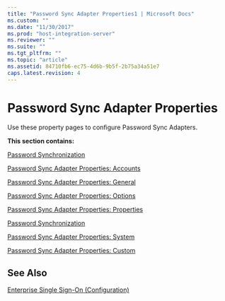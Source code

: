 ```yaml
---
title: "Password Sync Adapter Properties1 | Microsoft Docs"
ms.custom: ""
ms.date: "11/30/2017"
ms.prod: "host-integration-server"
ms.reviewer: ""
ms.suite: ""
ms.tgt_pltfrm: ""
ms.topic: "article"
ms.assetid: 84710fb6-ec75-4d6b-9b5f-2b75a34a51e7
caps.latest.revision: 4
---
```

# Password Sync Adapter Properties
Use these property pages to configure Password Sync Adapters.  
  
 **This section contains:**  
  
 [Password Synchronization](../HIS2010/password-synchronization2.md)  
  
 [Password Sync Adapter Properties: Accounts](../HIS2010/password-sync-adapter-properties-accounts2.md)  
  
 [Password Sync Adapter Properties: General](../HIS2010/password-sync-adapter-properties-general2.md)  
  
 [Password Sync Adapter Properties: Options](../HIS2010/password-sync-adapter-properties-options2.md)  
  
 [Password Sync Adapter Properties: Properties](../HIS2010/password-sync-adapter-properties-properties1.md)  
  
 [Password Synchronization](../HIS2010/password-synchronization2.md)  
  
 [Password Sync Adapter Properties: System](../HIS2010/password-sync-adapter-properties-system2.md)  
  
 [Password Sync Adapter Properties: Custom](../HIS2010/password-sync-adapter-properties-custom2.md)  
  
## See Also  
 [Enterprise Single Sign-On (Configuration)](../HIS2010/enterprise-single-sign-on-configuration-2.md)